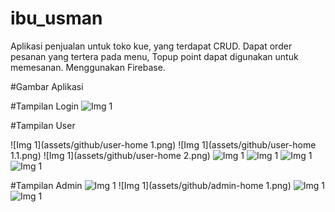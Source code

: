 # ibu_usman

Aplikasi penjualan untuk toko kue, yang terdapat CRUD. Dapat order pesanan yang tertera pada menu, Topup point dapat digunakan untuk memesanan. Menggunakan Firebase.


#Gambar Aplikasi

#Tampilan Login
![Img 1](assets/github/Auth.png)


#Tampilan User

![Img 1](assets/github/user-home 1.png)
![Img 1](assets/github/user-home 1.1.png)
![Img 1](assets/github/user-home 2.png)
![Img 1](assets/github/user-cart.png)
![Img 1](assets/github/user-pesanan.png)
![Img 1](assets/github/user-wishlist.png)
![Img 1](assets/github/user-profile.png)

#Tampilan Admin
![Img 1](assets/github/admin-home.png)
![Img 1](assets/github/admin-home 1.png)
![Img 1](assets/github/admin-create.png)
![Img 1](assets/github/admin-edit.png)
